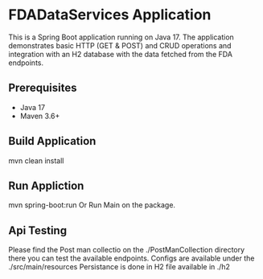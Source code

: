 # FDADataServices Application

This is a Spring Boot application running on Java 17. The application demonstrates basic HTTP (GET & POST) and CRUD operations and integration with an H2 database with the data fetched from the FDA endpoints.

## Prerequisites

- Java 17
- Maven 3.6+

## Build Application

mvn clean install

## Run Appliction

mvn spring-boot:run
     Or
Run Main on the package.

## Api Testing

Please find the Post man collectio on the ./PostManCollection directory there you can test the available endpoints.
Configs are available under the ./src/main/resources
Persistance is done in H2 file available in ./h2
